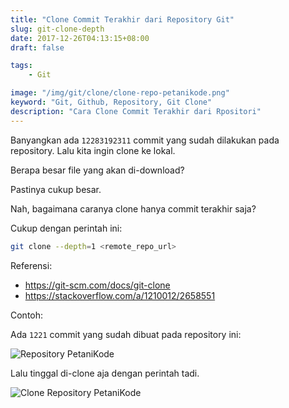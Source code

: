 ```yaml
---
title: "Clone Commit Terakhir dari Repository Git"
slug: git-clone-depth
date: 2017-12-26T04:13:15+08:00
draft: false

tags:
    - Git

image: "/img/git/clone/clone-repo-petanikode.png"
keyword: "Git, Github, Repository, Git Clone"
description: "Cara Clone Commit Terakhir dari Rpositori"
---
```


Banyangkan ada `12283192311` commit yang sudah dilakukan pada repository.
Lalu kita ingin clone ke lokal.

Berapa besar file yang akan di-download?

Pastinya cukup besar.

Nah, bagaimana caranya clone hanya commit terakhir saja?

Cukup dengan perintah ini:

```bash
git clone --depth=1 <remote_repo_url>
```

Referensi:

- https://git-scm.com/docs/git-clone
- https://stackoverflow.com/a/1210012/2658551


Contoh:

Ada `1221` commit yang sudah dibuat pada repository ini:

![Repository PetaniKode](/img/git/clone/repo-petanikode.png)

Lalu tinggal di-clone aja dengan perintah tadi.

![Clone Repository PetaniKode](/img/git/clone/clone-repo-petanikode.png)
